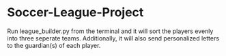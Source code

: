 # Soccer-League-Project

Run league_builder.py from the terminal and it will sort the players evenly into three seperate teams. 
Additionally, it will also send personalized letters to the guardian(s) of each player.

